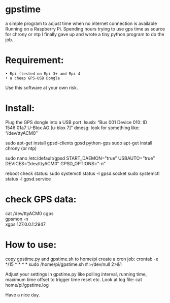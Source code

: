 # gpstime

a simple program to adjust time when no internet connection is available
Running on a Raspberry Pi.
Spending hours trying to use gps time as source for  chrony or ntp I finally gave up and wrote a tiny python program to do the job. 

 # Requirement:
    • Rpi (tested on Rpi 3+ and Rpi 4
    • a cheap GPS-USB Dongle



Use this software at your own risk. 


# Install:
Plug the GPS dongle into a USB port.
lsusb: “Bus 001 Device 010: ID 1546:01a7 U-Blox AG [u-blox 7]”
dmesg: look for something like: “/dev/ttyACM0″


sudo apt-get install gpsd-clients gpsd python-gps
sudo apt-get install chrony (or ntp)

sudo nano /etc/default/gpsd
START_DAEMON=”true”
USBAUTO=”true”
DEVICES=”/dev/ttyACM0″
GPSD_OPTIONS=”-n”

reboot
check status:
sudo systemctl status -l gpsd.socket
sudo systemctl status -l gpsd.service

# check GPS data:
cat /dev/ttyACM0
cgps    
gpsmon -n  
xgps 127.0.0.1:2947

# How to use:
copy gpstime.py and gpstime.sh to home/pi
create a cron job: crontab -e
*/15 * * * * sudo /home/pi/gpstime.sh # >/dev/null 2>&1

Adjust your settings in  gpstime.py like polling interval, running time, maximum time offset to trigger time reset etc. 
Look at log file:
cat home/pi/gpstime.log 

Have a nice day. 
